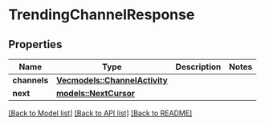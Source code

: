 # TrendingChannelResponse

## Properties

Name | Type | Description | Notes
------------ | ------------- | ------------- | -------------
**channels** | [**Vec<models::ChannelActivity>**](ChannelActivity.md) |  | 
**next** | [**models::NextCursor**](NextCursor.md) |  | 

[[Back to Model list]](../README.md#documentation-for-models) [[Back to API list]](../README.md#documentation-for-api-endpoints) [[Back to README]](../README.md)


